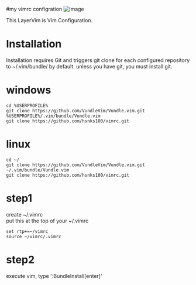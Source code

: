 #my vimrc configration
![image](https://user-images.githubusercontent.com/3623889/27951348-8c151f4a-633f-11e7-9fa3-659149c3ce00.png)

This LayerVim is Vim Configuration.

# Installation
Installation requires Git and triggers git clone for each configured repository to ~/.vim/bundle/ by default. unless you have git, you must install git. 




# windows
```
cd %USERPROFILE%
git clone https://github.com/VundleVim/Vundle.vim.git %USERPROFILE%/.vim/bundle/Vundle.vim
git clone https://github.com/hsnks100/vimrc.git
```

# linux
```
cd ~/
git clone https://github.com/VundleVim/Vundle.vim.git ~/.vim/bundle/Vundle.vim
git clone https://github.com/hsnks100/vimrc.git
```

# step1

create ~/.vimrc  
put this at the top of your ~/.vimrc

``` 
set rtp+=~/vimrc  
source ~/vimrc/.vimrc 
```



# step2
execute vim, type ':BundleInstall[enter]'



